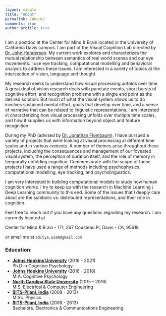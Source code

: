 ```yaml
---
layout: single
title: "About"
permalink: /About/
comments: true
author_profile: true
---
```

 
I am a postdoc at the Center for Mind & Brain located in the University of California Davis campus. I am part of the Visual Cognition Lab directed by [Dr. John Henderson](https://viscoglab.ucdavis.edu). My current work explores and characterizes the mutual relationship between semantics of real world scenes and our eye movements. I use eye tracking, computational modelling and behavioral analysis to address these issues. I am interested in a variety of topics at the intersection of vision, language and thought. 

My research seeks to understand how visual processing unfolds over time. A great deal of vision research deals with punctate events, short bursts of cognitive effort, and recognition problems with a single end point as the desired solution. But much of what the visual system allows us to do involves sustained mental effort, goals that develop over time, and a sense of narrative that can be related to linguistic representations. I am interested in characterizing how visual processing unfolds over multiple time scales, and how it supplies us with information beyond object and feature recognition. 

During my PhD (advised by [Dr. Jonathan Flombaum](https://pbs.jhu.edu/directory/jonathan-flombaum/)), I have pursued a variety of projects that were looking at visual processing at different time scales and in various contexts. A number of themes arise throughout these projects, including the consequences and management of our foveated visual system, the perception of duration itself, and the role of memory in temporally unfolding cognition. Commensurate with the scope of these projects I have used a range of methods including psychophysics, computational modelling, eye tracking, and psycholinguistics.

I am very interested in building computational models to study how human cognition works. I try to keep up with the research in Machine Learning / Deep Learning community to this end. Some of the issues that I deeply care about are the symbolic vs. distributed representations, and their role in cognition.

Feel free to reach out if you have any questions regarding my research. I am currently located at

Center for Mind & Brain - 171,
267 Cousteau Pl,
Davis - CA, 95618

or email me at `aditya.usa8@gmail.com`


### Education:
- **[Johns Hopkins University](https://www.pbs.jhu.edu)** (2016 - 2021)   
  Ph.D in Cognitive Psychology
- **[Johns Hopkins University](https://www.pbs.jhu.edu)** (2016 - 2018)   
  M.A. Cognitive Psychology
- **[North Carolina State University](https://www.ece.ncsu.edu)** (2015 - 2016)    
  M.S. Electrical & Computer Engineering
- **[BITS-Pilani, India](https://www.bits-pilani.ac.in)** (2008 - 2013)   
  M.Sc. Physics
- **[BITS-Pilani, India](https://www.bits-pilani.ac.in)** (2008 - 2013)   
  Bachelors, Electronics & Communications Engineering
